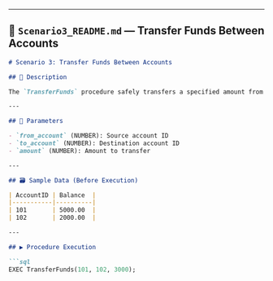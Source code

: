 
---

## 📁 `Scenario3_README.md` — Transfer Funds Between Accounts

```markdown
# Scenario 3: Transfer Funds Between Accounts

## 🧾 Description

The `TransferFunds` procedure safely transfers a specified amount from one account to another. It performs a **balance check** before the deduction and raises an error if there are insufficient funds.

---

## 🔧 Parameters

- `from_account` (NUMBER): Source account ID
- `to_account` (NUMBER): Destination account ID
- `amount` (NUMBER): Amount to transfer

---

## 🗃️ Sample Data (Before Execution)

| AccountID | Balance  |
|-----------|----------|
| 101       | 5000.00  |
| 102       | 2000.00  |

---

## ▶️ Procedure Execution

```sql
EXEC TransferFunds(101, 102, 3000);

